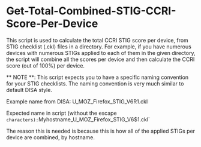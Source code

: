 # Get-Total-Combined-STIG-CCRI-Score-Per-Device
This script is used to calculate the total CCRI STIG score per device, from STIG checklist (.ckl) files in a directory. For example, if you have numerous devices with numerous STIGs applied to each of them in the given directory, the script will combine all the scores per device and then calculate the CCRI score (out of 100%) per device.



** NOTE **:  This script expects you to have a specific naming convention for your STIG checklists. The naming convention is very much similar to default DISA style. 

Example name from DISA:
U_MOZ_Firefox_STIG_V6R1.ckl

Expected name in script (without the escape ` characters):
 `Myhostname_U_MOZ_Firefox_STIG_V6$1.ckl`

The reason this is needed is because this is how all of the applied STIGs per device are combined, by hostname.
